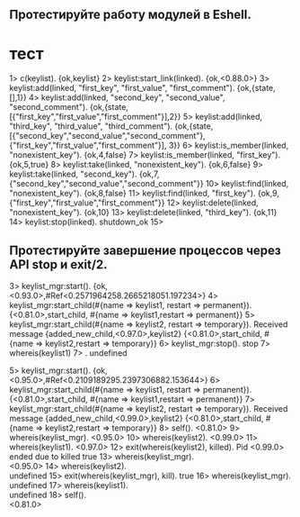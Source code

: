 ## Протестируйте работу модулей в Eshell.

# тест

1> c(keylist).
{ok,keylist}
2> keylist:start_link(linked).
{ok,<0.88.0>}
3> keylist:add(linked, "first_key", "first_value", "first_comment").
{ok,{state,[],1}}
4> keylist:add(linked, "second_key", "second_value", "second_comment").
{ok,{state,[{"first_key","first_value","first_comment"}],2}}
5> keylist:add(linked, "third_key", "third_value", "third_comment").
{ok,{state,[{"second_key","second_value","second_comment"},
{"first_key","first_value","first_comment"}],
3}}
6> keylist:is_member(linked, "nonexistent_key").
{ok,4,false}
7> keylist:is_member(linked, "first_key").
{ok,5,true}
8> keylist:take(linked, "nonexistent_key").
{ok,6,false}
9> keylist:take(linked, "second_key").
{ok,7,{"second_key","second_value","second_comment"}}
10> keylist:find(linked, "nonexistent_key").
{ok,8,false}
11> keylist:find(linked, "first_key").
{ok,9,{"first_key","first_value","first_comment"}}
12> keylist:delete(linked, "nonexistent_key").
{ok,10}
13> keylist:delete(linked, "third_key").
{ok,11}
14> keylist:stop(linked).
shutdown_ok
15>

## Протестируйте завершение процессов через API stop и exit/2.

3> keylist_mgr:start().
{ok,<0.93.0>,#Ref<0.2571964258.2665218051.197234>}
4> keylist_mgr:start_child(#{name => keylist1, restart => permanent}).
{<0.81.0>,start_child,
#{name => keylist1,restart => permanent}}
5> keylist_mgr:start_child(#{name => keylist2, restart => temporary}).
Received message {added_new_child,<0.97.0>,keylist2}
{<0.81.0>,start_child,
#{name => keylist2,restart => temporary}}
6> keylist_mgr:stop().
stop
7> whereis(keylist1)
7> .
undefined

5> keylist_mgr:start().
{ok,<0.95.0>,#Ref<0.2109189295.2397306882.153644>}
6> keylist_mgr:start_child(#{name => keylist1, restart => permanent}).
{<0.81.0>,start_child,
#{name => keylist1,restart => permanent}}
7> keylist_mgr:start_child(#{name => keylist2, restart => temporary}).
Received message {added_new_child,<0.99.0>,keylist2}
{<0.81.0>,start_child,
#{name => keylist2,restart => temporary}}
8> self().
<0.81.0>
9> whereis(keylist_mgr).
<0.95.0>
10> whereis(keylist2).
<0.99.0>
11> whereis(keylist1).
<0.97.0>
12> exit(whereis(keylist2), killed).
Pid <0.99.0> ended due to killed
true
13> whereis(keylist_mgr).  
<0.95.0>
14> whereis(keylist2).  
undefined
15> exit(whereis(keylist_mgr), kill).
true
16> whereis(keylist_mgr).  
undefined
17> whereis(keylist1).  
undefined
18> self().  
<0.81.0>
